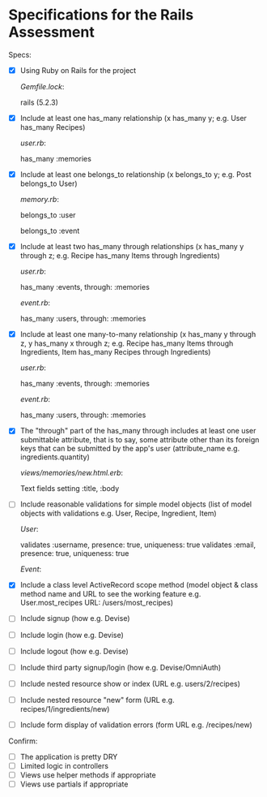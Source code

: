 # Specifications for the Rails Assessment

Specs:

- [x] Using Ruby on Rails for the project

  _Gemfile.lock_:

  rails (5.2.3)

- [x] Include at least one has_many relationship (x has_many y; e.g. User has_many Recipes)

  _user.rb_:

  has_many :memories

- [x] Include at least one belongs_to relationship (x belongs_to y; e.g. Post belongs_to User)

  _memory.rb_:

  belongs_to :user

  belongs_to :event

- [x] Include at least two has_many through relationships (x has_many y through z; e.g. Recipe has_many Items through Ingredients)

  _user.rb_:

  has_many :events, through: :memories

  _event.rb_:

  has_many :users, through: :memories

- [x] Include at least one many-to-many relationship (x has_many y through z, y has_many x through z; e.g. Recipe has_many Items through Ingredients, Item has_many Recipes through Ingredients)

  _user.rb_:

    has_many :events, through: :memories

  _event.rb_:

  has_many :users, through: :memories

- [x] The "through" part of the has_many through includes at least one user submittable attribute, that is to say, some attribute other than its foreign keys that can be submitted by the app's user (attribute_name e.g. ingredients.quantity)

  _views/memories/new.html.erb_:

  Text fields setting :title, :body

- [ ] Include reasonable validations for simple model objects (list of model objects with validations e.g. User, Recipe, Ingredient, Item)

  _User_:

  validates :username, presence: true, uniqueness: true
  validates :email, presence: true, uniqueness: true

  _Event_:

  

- [x] Include a class level ActiveRecord scope method (model object & class method name and URL to see the working feature e.g. User.most_recipes URL: /users/most_recipes)
- [ ] Include signup (how e.g. Devise)
- [ ] Include login (how e.g. Devise)
- [ ] Include logout (how e.g. Devise)
- [ ] Include third party signup/login (how e.g. Devise/OmniAuth)
- [ ] Include nested resource show or index (URL e.g. users/2/recipes)
- [ ] Include nested resource "new" form (URL e.g. recipes/1/ingredients/new)
- [ ] Include form display of validation errors (form URL e.g. /recipes/new)

Confirm:

- [ ] The application is pretty DRY
- [ ] Limited logic in controllers
- [ ] Views use helper methods if appropriate
- [ ] Views use partials if appropriate
